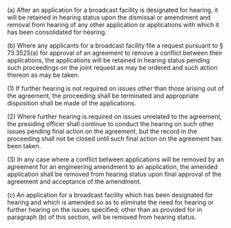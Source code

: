 (a) After an application for a broadcast facility is designated for hearing, it will be retained in hearing status upon the dismissal or amendment and removal from hearing of any other application or applications with which it has been consolidated for hearing.

(b) Where any applicants for a broadcast facility file a request pursuant to § 73.3525(a) for approval of an agreement to remove a conflict between their applications, the applications will be retained in hearing status pending such proceedings on the joint request as may be ordered and such action thereon as may be taken.

(1) If further hearing is not required on issues other than those arising out of the agreement, the proceeding shall be terminated and appropriate disposition shall be made of the applications.

(2) Where further hearing is required on issues unrelated to the agreement, the presiding officer shall continue to conduct the hearing on such other issues pending final action on the agreement, but the record in the proceeding shall not be closed until such final action on the agreement has been taken.

(3) In any case where a conflict between applications will be removed by an agreement for an engineering amendment to an application, the amended application shall be removed from hearing status upon final approval of the agreement and acceptance of the amendment.

(c) An application for a broadcast facility which has been designated for hearing and which is amended so as to eliminate the need for hearing or further hearing on the issues specified, other than as provided for in paragraph (b) of this section, will be removed from hearing status.

